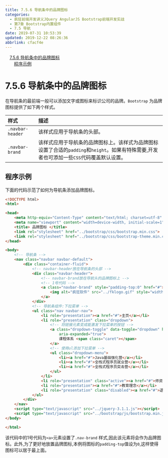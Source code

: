 ```yaml
---
title: 7.5.6 导航条中的品牌图标
categories: 
  - 疯狂前端开发讲义JQuery AngularJS Bootstrap前端开发实战
  - 第7章 Bootstrap内置组件
  - 7.5 导航
date: 2019-07-31 10:53:39
updated: 2019-12-22 08:26:36
abbrlink: cfacf4e
---
```

<div id='my_toc'><a href="/JavaReadingNotes/cfacf4e/#7-5-6-导航条中的品牌图标" class="header_1">7.5.6 导航条中的品牌图标</a><br><a href="/JavaReadingNotes/cfacf4e/#程序示例" class="header_2">程序示例</a><br></div>
<style>.header_1{margin-left: 1em;}.header_2{margin-left: 2em;}.header_3{margin-left: 3em;}.header_4{margin-left: 4em;}.header_5{margin-left: 5em;}.header_6{margin-left: 6em;}</style>
<!--more-->
<script>if (navigator.platform.search('arm')==-1){document.getElementById('my_toc').style.display = 'none';}var e,p = document.getElementsByTagName('p');while (p.length>0) {e = p[0];e.parentElement.removeChild(e);}</script>

<!--end-->
<!--SSTStart-->
# 7.5.6 导航条中的品牌图标 #
在导航条的最前端一般可以添加文字或图标来标识公司的品牌。`Bootstrap` 为品牌图标提供了如下两个样式。

|样式|描述|
|:---|:---|
|`.navbar-header`|该样式应用于导航条的头部。|
|`.navbar-brand`|该样式应用于导航条的品牌图标上。该样式为品牌图标设置了合适的`padding`和`height`。如果有特殊需要,开发者也可添加一些`CSS`代码覆盖默认设置。|
## 程序示例 ##
下面的代码示范了如何为导航条添加品牌图标。
```html
<!DOCTYPE html>
<html>

<head>
    <meta http-equiv="Content-Type" content="text/html; charset=utf-8" />
    <meta name="viewport" content="width=device-width, initial-scale=1">
    <title> 品牌图标 </title>
    <link rel="stylesheet" href="../bootstrap/css/bootstrap.min.css">
    <link rel="stylesheet" href="../bootstrap/css/bootstrap-theme.min.css">
</head>

<body>
    <!-- 导航条 -->
    <nav class="navbar navbar-default">
        <div class="container-fluid">
            <!-- navbar-header放在导航条的头部 -->
            <div class="navbar-header">
                <!-- navbar-brand放在导航头的品牌图标上 -->
                <!-- 1号代码 -->
                <a class="navbar-brand" style="padding-top:0" href="#">
                    <img alt="疯狂软件" src="../fklogo.gif" style="width:52px;height:52px">
                </a>
            </div>
            <!-- 导航条组件:下拉菜单 -->
            <ul class="nav navbar-nav">
                <li role="presentation"><a href="#">主页</a></li>
                <li role="presentation" class="dropdown">
                    <!-- 将链接元素变成能激发下拉菜单的按钮 -->
                    <a class="dropdown-toggle" data-toggle="dropdown" href="#" role="button" aria-haspopup="true"
                        aria-expanded="true">
                        课程体系 <span class="caret"></span>
                    </a>
                    <!-- 使用ul添加下拉菜单 -->
                    <ul class="dropdown-menu">
                        <li><a href="#">Java基础强化营</a></li>
                        <li><a href="#">全栈式程序员就业营</a></li>
                        <li><a href="#">全栈式程序员突击营</a></li>
                    </ul>
                </li>
                <li role="presentation" class="active"><a href="#">师资介绍</a></li>
                <li role="presentation"><a href="#">教育理念</a></li>
                <li role="presentation" class="disabled"><a href="#">退出系统</a></li>
            </ul>
        </div>
    </nav>
    <script type="text/javascript" src="../jquery-3.1.1.js"></script>
    <script type="text/javascript" src="../bootstrap/js/bootstrap.min.js"></script>
</body>

</html>
```
该代码中的1号代码为`<a>`元素设置了`.nav-brand` 样式,因此该元素将会作为品牌图标。此外,为了更好地放置品牌图标,本例将图标的`padding-top`值设为`0`,这样使得图标可以居于最上面。
<!--SSTStop-->

